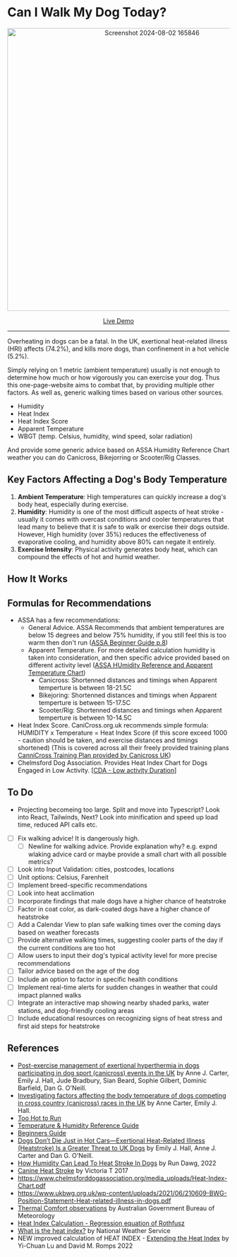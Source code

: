 # Can I Walk My Dog Today?

<p align="center">
  <img width="640" alt="Screenshot 2024-08-02 165846" src="https://github.com/user-attachments/assets/e6867978-daa7-4d1c-9a6e-40cfc34bb44d">
</p>

<p align="center">
  <a href="https://xryul.github.io/can-I-walk-my-dog-today/">Live Demo</a>
</p>

---

Overheating in dogs can be a fatal. In the UK, exertional heat-related illness (HRI) affects (74.2%), and kills more dogs, than confinement in a hot vehicle (5.2%).

Simply relying on 1 metric (ambient temperature) usually is not enough to determine how much or how vigorously you can exercise your dog. Thus this one-page-website aims to combat that, by providing multiple other factors. As well as, generic walking times based on various other sources.

- Humidity
- Heat Index
- Heat Index Score
- Apparent Temperature
- WBGT (temp. Celsius, humidity, wind speed, solar radiation)

And provide some generic advice based on ASSA Humidity Reference Chart weather you can do Canicross, Bikejorring or Scooter/Rig Classes.

## Key Factors Affecting a Dog's Body Temperature

1. **Ambient Temperature**: High temperatures can quickly increase a dog's body heat, especially during exercise.
2. **Humidity**:  Humidity is one of the most difficult aspects of heat stroke - usually it comes with overcast conditions and cooler temperatures that lead many to believe that it is safe to walk or exercise their dogs outside. However, High humidity (over 35%) reduces the effectiveness of evaporative cooling, and humidity above 80% can negate it entirely.
3. **Exercise Intensity**: Physical activity generates body heat, which can compound the effects of hot and humid weather.

## How It Works



## Formulas for Recommendations
- ASSA has a few recommendations:
  - General Advice. ASSA Recommends that ambient temperatures are below 15 degrees and below 75% humidity, if you still feel this is too warm then don't run ([ASSA Beginner Guide p.8](https://www.assa.dog/wp-content/uploads/2022/09/assa_beginners_guide_v2022.pdf))
  - Apparent Temperature. For more detailed calculation humidity is taken into consideration, and then specific advice provided based on different activity level ([ASSA HUmidity Reference and Apparent Temperature Chart](https://assa.dog/wp-content/uploads/2017/06/Temp-Humdity-Reference-Guide-v1.0-May-2017.pdf))
    - Canicross: Shortenned distances and timings when Apparent temperture is between 18-21.5C
    - Bikejoring: Shortenned distances and timings when Apparent temperture is between 15-17.5C
    - Scooter/Rig: Shortenned distances and timings when Apparent temperture is between 10-14.5C
- Heat Index Score. CaniCross.org.uk recommends simple formula: HUMIDITY x Temperature = Heat Index Score (if this score exceed 1000 - caution should be taken, and exercise distances and timings shortened) (This is covered across all their freely provided training plans [CanniCross Training Plan provided by Canicross UK](https://www.canicross.org.uk/canicross-training-plans))
- Chelmsford Dog Association. Provides Heat Index Chart for Dogs Engaged in Low Activity. [[CDA - Low activity Duration](https://www.chelmsforddogassociation.org/media_uploads/Heat-Index-Chart.pdf)]



## To Do

- Projecting becomeing too large. Split and move into Typescript? Look into React, Tailwinds, Next? Look into minification and speed up load time, reduced API calls etc.
- [ ] Fix walking advice! It is dangerously high.
  - [ ] Newline for walking advice. Provide explanation why? e.g. expnd wlaking advice card or maybe provide a small chart with all possible metrics? 
- [ ] Look into Input Validation: cities, postcodes, locations
- [ ] Unit options: Celsius, Farenheit
- [ ] Implement breed-specific recommendations
- [ ] Look into heat acclimation
- [ ] Incorporate findings that male dogs have a higher chance of heatstroke
- [ ] Factor in coat color, as dark-coated dogs have a higher chance of heatstroke
- [ ] Add a Calendar View to plan safe walking times over the coming days based on weather forecasts
- [ ] Provide alternative walking times, suggesting cooler parts of the day if the current conditions are too hot
- [ ] Allow users to input their dog's typical activity level for more precise recommendations
- [ ] Tailor advice based on the age of the dog
- [ ] Include an option to factor in specific health conditions
- [ ] Implement real-time alerts for sudden changes in weather that could impact planned walks
- [ ] Integrate an interactive map showing nearby shaded parks, water stations, and dog-friendly cooling areas
- [ ] Include educational resources on recognizing signs of heat stress and first aid steps for heatstroke

## References

- [Post-exercise management of exertional hyperthermia in dogs participating in dog sport (canicross) events in the UK](https://www.sciencedirect.com/science/article/pii/S0306456524000457) by Anne J. Carter, Emily J. Hall, Jude Bradbury, Sian Beard, Sophie Gilbert, Dominic Barfield, Dan G. O'Neill.
- [Investigating factors affecting the body temperature of dogs competing in cross country (canicross) races in the UK](https://heatstroke.dog/wp-content/uploads/2018/06/final-canicross-canine-temperatures.pdf) by Anne Carter, Emily J. Hall.
- [Too Hot to Run](https://www.canicross.org.uk/post/too-hot-to-run)
- [Temperature & Humidity Reference Guide](https://assa.dog/wp-content/uploads/2017/06/Temp-Humdity-Reference-Guide-v1.0-May-2017.pdf)
- [Beginners Guide](https://www.assa.dog/wp-content/uploads/2022/09/assa_beginners_guide_v2022.pdf)
- [Dogs Don’t Die Just in Hot Cars—Exertional Heat-Related Illness (Heatstroke) Is a Greater Threat to UK Dogs](https://www.mdpi.com/2076-2615/10/8/1324) by Emily J. Hall, Anne J. Carter and Dan G. O'Neill.
- [How Humidity Can Lead To Heat Stroke In Dogs](https://rundawg.com/how-humidity-can-lead-to-heat-stroke-in-dogs/) by Run Dawg, 2022
- [Canine Heat Stroke](https://www.iowaveterinaryspecialties.com/student-scholars/canine-heat-stroke-literature-review) by Victoria T 2017
- https://www.chelmsforddogassociation.org/media_uploads/Heat-Index-Chart.pdf
- https://www.ukbwg.org.uk/wp-content/uploads/2021/06/210609-BWG-Position-Statement-Heat-related-illness-in-dogs.pdf
- [Thermal Comfort observations](http://www.bom.gov.au/info/thermal_stress/#atapproximation) by Australian Government Bureau of Meteorology
- [Heat Index Calculation - Regression equation of Rothfusz](https://www.wpc.ncep.noaa.gov/heat_index/hi_equation.html)
- [What is the heat index?](https://www.weather.gov/ama/heatindex) by National Weather Service
- NEW improved calculation of HEAT INDEX - [Extending the Heat Index](https://journals.ametsoc.org/view/journals/apme/61/10/JAMC-D-22-0021.1.xml) by Yi-Chuan Lu and David M. Romps 2022